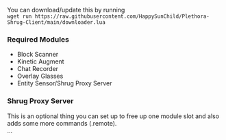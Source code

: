 You can download/update this by running<br/>
`wget run https://raw.githubusercontent.com/HappySunChild/Plethora-Shrug-Client/main/downloader.lua`

### Required Modules
- Block Scanner
- Kinetic Augment
- Chat Recorder
- Overlay Glasses
- Entity Sensor/Shrug Proxy Server

### Shrug Proxy Server
This is an optional thing you can set up to free up one module slot and also adds some more commands (.remote).<br/>
...
